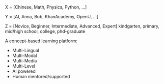 X = [Chinese, Math, Physics, Python, ...]

Y = [AI, Anna, Bob, KhanAcademy, OpenU, ...]

Z = [Novice, Beginner, Intermediate, Advanced, Expert]
     kindgarten, primary, mid/high school, college, phd-graduate

A concept-based learning platform:
- Multi-Lingual
- Multi-Modal
- Multi-Media
- Multi-Level
- AI powered
- Human mentored/supported

